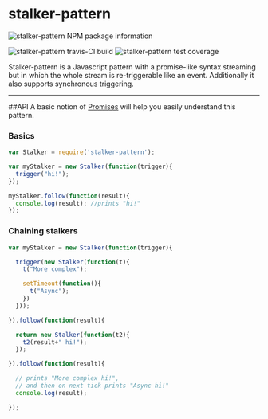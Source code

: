 # stalker-pattern
![stalker-pattern NPM package information](https://nodei.co/npm/stalker-pattern.png "stalker-pattern NPM package information")

![stalker-pattern travis-CI build](https://travis-ci.org/carlosouro/stalker-pattern.svg "stalker-pattern travis-CI build") ![stalker-pattern test coverage](https://coveralls.io/repos/carlosouro/stalker-pattern/badge.svg "stalker-pattern test coverage")

Stalker-pattern is a Javascript pattern with a promise-like syntax streaming but in which the whole stream is re-triggerable like an event. Additionally it also supports synchronous triggering.

---
##API
A basic notion of [Promises](https://developer.mozilla.org/en-US/docs/Web/JavaScript/Reference/Global_Objects/Promise) will help you easily understand this pattern.

### <a name="basics"></a>Basics

```JavaScript
var Stalker = require('stalker-pattern');

var myStalker = new Stalker(function(trigger){
  trigger("hi!");
});

myStalker.follow(function(result){
  console.log(result); //prints "hi!"
});

```


### <a name="basics"></a>Chaining stalkers

```JavaScript
var myStalker = new Stalker(function(trigger){

  trigger(new Stalker(function(t){
    t("More complex");

    setTimeout(function(){
      t("Async");
    })
  }));

}).follow(function(result){

  return new Stalker(function(t2){
    t2(result+" hi!");
  });

}).follow(function(result){

  // prints "More complex hi!",
  // and then on next tick prints "Async hi!"
  console.log(result);

});

```